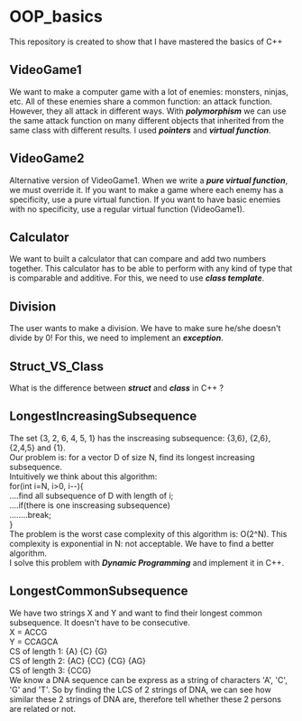 # OOP_basics
This repository is created to show that I have mastered the basics of C++

## VideoGame1
We want to make a computer game with a lot of enemies: monsters, ninjas, etc. All of these enemies share a common function: an attack function.
However, they all attack in different ways. With ***polymorphism*** we can use the same attack function on many different objects that inherited from the same class with different results. I used ***pointers*** and ***virtual function***.

## VideoGame2
Alternative version of VideoGame1. When we write a ***pure virtual function***, we must override it. If you want to make a game where each enemy has a specificity, use a pure virtual function. If you want to have basic enemies with no specificity, use a regular virtual function (VideoGame1).

## Calculator
We want to built a calculator that can compare and add two numbers together. This calculator has to be able to perform with any kind of type that is comparable and additive. For this, we need to use ***class template***.

## Division
The user wants to make a division. We have to make sure he/she doesn't divide by 0! For this, we need to implement an ***exception***.

## Struct_VS_Class
What is the difference between ***struct*** and ***class*** in C++ ?


## LongestIncreasingSubsequence
The set {3, 2, 6, 4, 5, 1} has the inscreasing subsequence: {3,6}, {2,6}, {2,4,5} and {1}.<br>
Our problem is: for a vector D of size N, find its longest increasing subsequence.<br>
Intuitively we think about this algorithm:<br>
for(int i=N, i>0, i--){<br>
....find all subsequence of D with length of i;<br>
....if(there is one inscreasing subsequence)<br>
........break;<br>
}<br>
The problem is the worst case complexity of this algorithm is: O(2^N). This complexity is exponential in N: not acceptable. We have to find a better algorithm.<br>
I solve this problem with ***Dynamic Programming*** and implement it in C++.

## LongestCommonSubsequence
We have two strings X and Y and want to find their longest common subsequence. It doesn't have to be consecutive.<br>
X = ACCG<br>
Y = CCAGCA<br>
CS of length 1: {A} {C} {G}<br>
CS of length 2: {AC} {CC} {CG} {AG}<br>
CS of length 3: {CCG}<br>
We know a DNA sequence can be express as a string of characters 'A', 'C', 'G' and 'T'. So by finding the LCS of 2 strings of DNA, we can see how similar these 2 strings of DNA are, therefore tell whether these 2 persons are related or not.<br>
